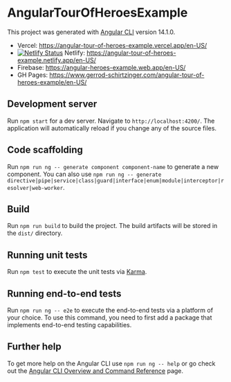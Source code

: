 # AngularTourOfHeroesExample

This project was generated with [Angular CLI](https://github.com/angular/angular-cli) version 14.1.0.

- Vercel: <https://angular-tour-of-heroes-example.vercel.app/en-US/>
- [![Netlify Status](https://api.netlify.com/api/v1/badges/6e251572-448d-48ed-a7f8-5f1f8134cffa/deploy-status)](https://app.netlify.com/sites/angular-tour-of-heroes-example/deploys) Netlify: <https://angular-tour-of-heroes-example.netlify.app/en-US/>
- Firebase: <https://angular-heroes-example.web.app/en-US/>
- GH Pages: <https://www.gerrod-schirtzinger.com/angular-tour-of-heroes-example/en-US/>

## Development server

Run `npm start` for a dev server. Navigate to `http://localhost:4200/`. The application will automatically reload if you change any of the source files.

## Code scaffolding

Run `npm run ng -- generate component component-name` to generate a new component. You can also use `npm run ng -- generate directive|pipe|service|class|guard|interface|enum|module|interceptor|resolver|web-worker`.

## Build

Run `npm run build` to build the project. The build artifacts will be stored in the `dist/` directory.

## Running unit tests

Run `npm test` to execute the unit tests via [Karma](https://karma-runner.github.io).

## Running end-to-end tests

Run `npm run ng -- e2e` to execute the end-to-end tests via a platform of your choice. To use this command, you need to first add a package that implements end-to-end testing capabilities.

## Further help

To get more help on the Angular CLI use `npm run ng -- help` or go check out the [Angular CLI Overview and Command Reference](https://angular.io/cli) page.
